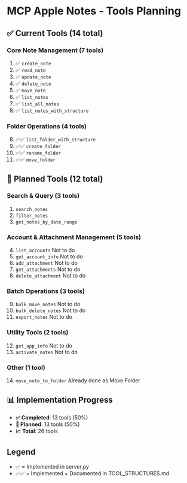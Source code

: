 # MCP Apple Notes - Tools Planning

## **✅ Current Tools (14 total)**

### **Core Note Management (7 tools)**
1. ✅ `create_note`
2. ✅ `read_note`
3. ✅ `update_note`
4. ✅ `delete_note`
5. ✅ `move_note`
6. ✅ `list_notes`
7. ✅ `list_all_notes`
8. ✅ `list_notes_with_structure`

### **Folder Operations (4 tools)**
8. ✅✅ `list_folder_with_structure`
9. ✅✅ `create_folder`
10. ✅✅ `rename_folder`
11. ✅✅ `move_folder`

## **🔄 Planned Tools (12 total)**

### **Search & Query (3 tools)**
1. `search_notes`
2. `filter_notes`
3. `get_notes_by_date_range`

### **Account & Attachment Management (5 tools)**
4. `list_accounts` Not to do
5. `get_account_info` Not to do
6. `add_attachment` Not to do
7. `get_attachments` Not to do
8. `delete_attachment`  Not to do

### **Batch Operations (3 tools)**
9. `bulk_move_notes` Not to do
10. `bulk_delete_notes` Not to do
11. `export_notes` Not to do

### **Utility Tools (2 tools)**
12. `get_app_info` Not to do
13. `activate_notes` Not to do

### **Other (1 tool)**
14. `move_note_to_folder` Already done as Move Folder

## **📊 Implementation Progress**
- **✅ Completed**: 13 tools (50%)
- **🔄 Planned**: 13 tools (50%)
- **📈 Total**: 26 tools

## **Legend**
- ✅ = Implemented in server.py
- ✅✅ = Implemented + Documented in TOOL_STRUCTURES.md